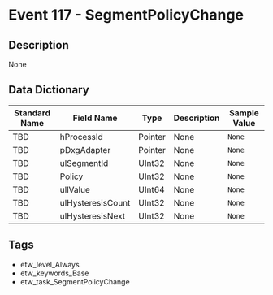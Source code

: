 # Event 117 - SegmentPolicyChange

## Description
None

## Data Dictionary
|Standard Name|Field Name|Type|Description|Sample Value|
|---|---|---|---|---|
|TBD|hProcessId|Pointer|None|`None`|
|TBD|pDxgAdapter|Pointer|None|`None`|
|TBD|ulSegmentId|UInt32|None|`None`|
|TBD|Policy|UInt32|None|`None`|
|TBD|ullValue|UInt64|None|`None`|
|TBD|ulHysteresisCount|UInt32|None|`None`|
|TBD|ulHysteresisNext|UInt32|None|`None`|

## Tags
* etw_level_Always
* etw_keywords_Base
* etw_task_SegmentPolicyChange